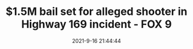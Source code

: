 ---
"title": "$1.5M bail set for alleged shooter in Highway 169 incident - FOX 9"
"date": "2021-9-16 21:44:44"
"feed_name": "GOOGLENEWSCONSTRUCTION"
"feed_website": "https://news.google.com/search?q=construction%2Bincident&hl=en-US&gl=US&ceid=US:en"
"feed_rss": "https://news.google.com/rss/search?q=construction%2Bincident&hl=en-US&gl=US&ceid=US:en"
"link": "https://www.fox9.com/news/1-5m-bail-set-for-alleged-shooter-in-highway-169-incident"
"file": "_posts/2021-1-1-e9a7500c6fec97d9c2ed0baa1dc3b0a8f29b2df4.md"
"accident": "0"
"drilling": "0"
"dead": "0"
"injured": "0"
---